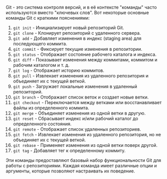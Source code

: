 Git - это система контроля версий, и в её контексте "команды" часто используются вместо "ключевых слов". Вот некоторые основные команды Git с краткими пояснениями:

1. `git init` - Инициализирует новый репозиторий Git.
2. `git clone` - Клонирует репозиторий с удаленного сервера.
3. `git add` - Добавляет изменения в индекс (staging area) для последующего коммита.
4. `git commit` - Фиксирует текущие изменения в репозитории.
5. `git status` - Отображает состояние рабочего каталога и индекса.
6. `git diff` - Показывает изменения между коммитами, коммитом и рабочим каталогом и т. д.
7. `git log` - Отображает историю коммитов.
8. `git pull` - Извлекает изменения из удаленного репозитория и объединяет их с текущей веткой.
9. `git push` - Загружает локальные изменения в удаленный репозиторий.
10. `git branch` - Отображает список веток и создает новые ветки.
11. `git checkout` - Переключается между ветками или восстанавливает файлы из определенного коммита.
12. `git merge` - Объединяет изменения из одной ветки в другую.
13. `git reset` - Сбрасывает индекс и/или рабочий каталог до определенного состояния.
14. `git remote` - Отображает список удаленных репозиториев.
15. `git fetch` - Извлекает изменения из удаленного репозитория, но не объединяет их с текущей веткой.
16. `git rebase` - Применяет изменения из одной ветки поверх другой.
17. `git tag` - Добавляет тег к определенному коммиту.

Эти команды предоставляют базовый набор функциональности Git для работы с репозиториями. Каждая команда имеет различные опции и аргументы, которые позволяют настраивать их поведение.

